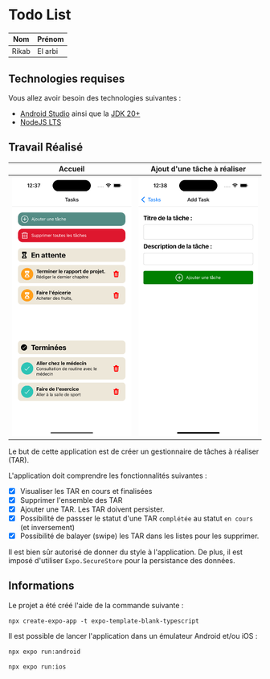 # Todo List

| Nom   | Prénom  |
| ----- | ------- |
| Rikab | El arbi |

## Technologies requises

Vous allez avoir besoin des technologies suivantes :

- [Android Studio](https://developer.android.com/studio "Android Studio") ainsi que la [JDK 20+](https://www.oracle.com/fr/java/technologies/downloads "JDK")
- [NodeJS LTS](https://nodejs.org/fr "NodeJS")

## Travail Réalisé

|                           Accueil                           |                 Ajout d'une tâche à réaliser                  |
| :---------------------------------------------------------: | :-----------------------------------------------------------: |
| ![First screen](./docs/img/first-screen.png "First screen") | ![Second screen](./docs/img/second-screen.png "First screen") |

Le but de cette application est de créer un gestionnaire de tâches à réaliser (TAR).

L'application doit comprendre les fonctionnalités suivantes :

- [x] Visualiser les TAR en cours et finalisées
- [x] Supprimer l'ensemble des TAR
- [x] Ajouter une TAR. Les TAR doivent persister.
- [x] Possibilité de passser le statut d'une TAR `complétée` au statut `en cours` (et inversement)
- [x] Possibilité de balayer (swipe) les TAR dans les listes pour les supprimer.

Il est bien sûr autorisé de donner du style à l'application. De plus, il est imposé d'utiliser `Expo.SecureStore` pour la persistance des données.

## Informations

Le projet a été créé l'aide de la commande suivante :

```shell
npx create-expo-app -t expo-template-blank-typescript
```

Il est possible de lancer l'application dans un émulateur Android et/ou iOS :

```shell
npx expo run:android
```

```shell
npx expo run:ios
```
